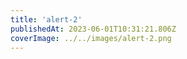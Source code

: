 ```yaml
---
title: 'alert-2'
publishedAt: 2023-06-01T10:31:21.806Z
coverImage: ../../images/alert-2.png
---
```

